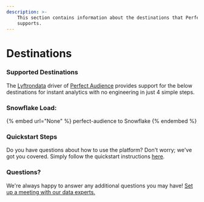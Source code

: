 ```yaml
---
description: >-
    This section contains information about the destinations that Perfect Audience
    supports.
---
```


# Destinations

### Supported Destinations

The [Lyftrondata](https://www.lyftrondata.com/) driver of [Perfect Audience](None) provides support for the below destinations for instant analytics with no engineering in just 4 simple steps.

### Snowflake Load:

{% embed url="None" %}
perfect-audience to Snowflake
{% endembed %}

### Quickstart Steps

Do you have questions about how to use the platform? Don't worry; we've got you covered. Simply follow the quickstart instructions [here](README.md).

### Questions? <a href="#questions" id="questions"></a>

We're always happy to answer any additional questions you may have! [Set up a meeting with our data experts.](https://www.lyftrondata.com/book-a-meeting/)
